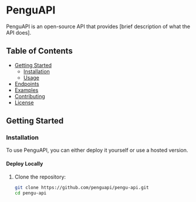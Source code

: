 # PenguAPI

PenguAPI is an open-source API that provides [brief description of what the API does].

## Table of Contents

- [Getting Started](#getting-started)
  - [Installation](#installation)
  - [Usage](#usage)
- [Endpoints](#endpoints)
- [Examples](#examples)
- [Contributing](#contributing)
- [License](#license)

## Getting Started

### Installation

To use PenguAPI, you can either deploy it yourself or use a hosted version.

#### Deploy Locally

1. Clone the repository:

   ```bash
   git clone https://github.com/penguapi/pengu-api.git
   cd pengu-api
